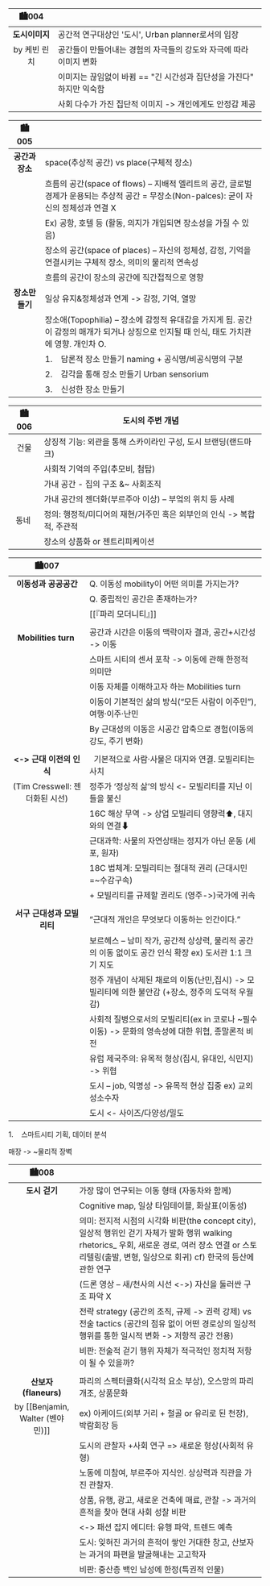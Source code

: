 | 🏙004| |
| :---: | - |
|**도시이미지**|공간적 연구대상인 '도시', Urban planner로서의 입장
|by 케빈 린치|공간들이 만들어내는 경험의 자극들의 강도와 자극에 따라 이미지 변화
||이미지는 끊임없이 바뀜 == "긴 시간성과 집단성을 가진다" 하지만 익숙함
|| 사회 다수가 가진 집단적 이미지 -> 개인에게도 안정감 제공




| 🏙005| |
| :---: | - |
|**공간과 장소**|space(추상적 공간) vs place(구체적 장소)|
||흐름의 공간(space of flows) – 지배적 엘리트의 공간, 글로벌 경제가 운용되는 추상적 공간 = 무장소(Non-palces): 굳이 자신의 정체성과 연결 X
||Ex) 공항, 호텔 등 (활동, 의지가 개입되면 장소성을 가질 수 있음)
||장소의 공간(space of places) – 자신의 정체성, 감정, 기억을 연결시키는 구체적 장소, 의미의 물리적 연속성
||흐름의 공간이 장소의 공간에 직간접적으로 영향
|**장소만들기**|일상 유지&정체성과 연계 -> 감정, 기억, 열망
||장소애(Topophilia) – 장소에 감정적 유대감을 가지게 됨. 공간이 감정의 매개가 되거나 상징으로 인지될 때 인식, 태도 가치관에 영향. 개인차 O.
||1.    담론적 장소 만들기 naming + 공식명/비공식명의 구분
||2.    감각을 통해 장소 만들기 Urban sensorium
||3.    신성한 장소 만들기

| 🏙006|**도시의 주변 개념** |
| :---: | - |
|건물|상징적 기능: 외관을 통해 스카이라인 구성, 도시 브랜딩(랜드마크)
||사회적 기억의 주입(추모비, 첨탑)
||​가내 공간 - 집의 구조 &~ 사회조직
||가내 공간의 젠더화(부르주아 이상) – 부엌의 위치 등 사례
|동네 |정의: 행정적/미디어의 재현/거주민 혹은 외부인의 인식 -> 복합적, 주관적
||장소의 상품화 or 젠트리피케이션

| 🏙007| |
| :---: | - |
|**이동성과 공공공간**|Q. 이동성 mobility이 어떤 의미를 가지는가?
||Q. 중립적인 공간은 존재하는가?
||[[『파리 모더니티』]]
|||
|**Mobilities turn**  |공간과 시간은 이동의 맥락이자 결과, 공간+시간성 -> 이동
||스마트 시티의 센서 포착 -> 이동에 관해 한정적 의미만
||이동 자체를 이해하고자 하는 Mobilities turn
||이동이 기본적인 삶의 방식(“모든 사람이 이주민”), 여행·이주·난민
||By 근대성의 이동은 시공간 압축으로 경험(이동의 강도, 주기 변화)
|||
|**<-> 근대 이전의 인식**|  기본적으로 사람·사물은 대지와 연결. 모빌리티는 사치
|(Tim Cresswell: 젠더화된 시선)|정주가 ‘정상적 삶’의 방식 <- 모빌리티를 지닌 이들을 불신
||16C 해상 무역 -> 상업 모빌리티 영향력⬆, 대지와의 연결⬇
||근대과학: 사물의 자연상태는 정지가 아닌 운동 (세포, 원자)
||18C 법체계: 모빌리티는 절대적 권리 (근대시민=~수감구속)
||+ 모빌리티를 규제할 권리도 (영주->)국가에 귀속
|||
|**서구 근대성과 모빌리티**|“근대적 개인은 무엇보다 이동하는 인간이다.”
||보르헤스 – 남미 작가, 공간적 상상력, 물리적 공간의 이동 없이도 공간 인식 확장 ex) 도서관 1:1 크기 지도
||정주 개념이 삭제된 채로의 이동(난민,집시) -> 모빌리티에 의한 불안감 (+장소, 정주의 도덕적 우월감)
||사회적 질병으로서의 모빌리티(ex in 코로나 ~필수 이동) -> 문화의 영속성에 대한 위협, 종말론적 비전
||유럽 제국주의: 유목적 형상(집시, 유대인, 식민지) -> 위협
||도시 – job, 익명성 -> 유목적 현상 집중 ex) 교외 성소수자
||도시 <- 사이즈/다양성/밀도



1.    
스마트시티 기획, 데이터 분석

매장 -> ~물리적 장벽


| 🏙008| |
| :---: | - |
|**도시 걷기**|가장 많이 연구되는 이동 형태 (자동차와 함께)
||Cognitive map, 일상 타임테이블, 화살표(이동성)
||의미: 전지적 시점의 시각화 비판(the concept city), 일상적 행위인 걷기 자체가 발화 행위 walking rhetorics_ 우회, 새로운 경로, 여러 장소 연결 or 스토리텔링(출발, 변형, 일상으로 회귀) cf) 한국의 등산에 관한 연구
||(드론 영상 – 새/천사의 시선 <->) 자신을 둘러싼 구조 파악 X
||전략 strategy (공간의 조직, 규제 -> 권력 강제) vs 전술 tactics (공간의 점유 없이 어떤 경로상의 일상적 행위를 통한 일시적 변화 -> 저항적 공간 전용)
||비판: 전술적 걷기 행위 자체가 적극적인 정치적 저항이 될 수 있을까?
|||
|**산보자 (flaneurs)**|파리의 스펙터클화(시각적 요소 부상), 오스망의 파리 개조, 상품문화
|by [[Benjamin, Walter (벤야민)]]|ex) 아케이드(외부 거리 + 철골 or 유리로 된 천장), 박람회장 등
||도시의 관찰자 +사회 연구 => 새로운 형상(사회적 유형)
||노동에 미참여, 부르주아 지식인. 상상력과 직관을 가진 관찰자.
||상품, 유행, 광고, 새로운 건축에 매료, 관찰 -> 과거의 흔적을 찾아 현대 사회 성찰 비판 
||<-> 패션 잡지 에디터: 유행 파악, 트렌드 예측
||도시: 잊혀진 과거의 흔적이 쌓인 거대한 창고, 산보자는 과거의 파편을 발굴해내는 고고학자
||비판: 중산층 백인 남성에 한정(특권적 인물)
